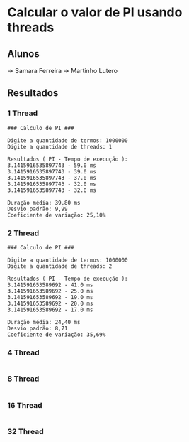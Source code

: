 # Calcular o valor de PI usando threads
## Alunos
-> Samara Ferreira
-> Martinho Lutero

## Resultados
### 1 Thread
```
### Calculo de PI ###

Digite a quantidade de termos: 1000000
Digite a quantidade de threads: 1

Resultados ( PI - Tempo de execução ):
3.1415916535897743 - 59.0 ms
3.1415916535897743 - 39.0 ms
3.1415916535897743 - 37.0 ms
3.1415916535897743 - 32.0 ms
3.1415916535897743 - 32.0 ms

Duração média: 39,80 ms
Desvio padrão: 9,99
Coeficiente de variação: 25,10%
```

### 2 Thread
```
### Calculo de PI ###

Digite a quantidade de termos: 1000000
Digite a quantidade de threads: 2

Resultados ( PI - Tempo de execução ):
3.141591653589692 - 41.0 ms
3.141591653589692 - 25.0 ms
3.141591653589692 - 19.0 ms
3.141591653589692 - 20.0 ms
3.141591653589692 - 17.0 ms

Duração média: 24,40 ms
Desvio padrão: 8,71
Coeficiente de variação: 35,69%
```

### 4 Thread
```

```

### 8 Thread
```

```

### 16 Thread
```

```

### 32 Thread
```

```